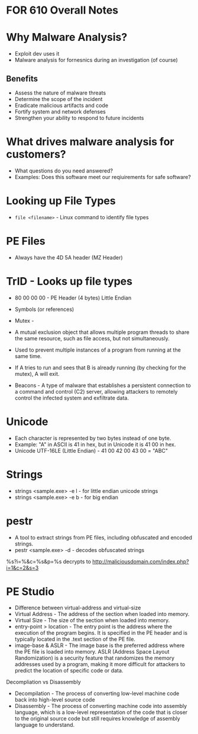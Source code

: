 # FOR 610 Overall Notes

# Why Malware Analysis?
- Exploit dev uses it
- Malware analysis for fornesnics during an investigation (of course)

## Benefits
- Assess the nature of malware threats
- Determine the scope of the incident
- Eradicate malicious artifacts and code
- Fortify system and network defenses
- Strengthen your ability to respond to future incidents

# What drives malware analysis for customers?
- What questions do you need answered?
- Examples: Does this software meet our reqiuirements for safe software?


# Looking up File Types
- `file <filename>` - Linux command to identify file types

# PE Files
- Always have the 4D 5A header (MZ Header)

# TrID - Looks up file types

- 80 00 00 00 - PE Header (4 bytes) Little Endian

- Symbols (or references)

- Mutex -
- A mutual exclusion object that allows multiple program threads to share the same resource, such as file access, but not simultaneously.
- Used to prevent multiple instances of a program from running at the same time.
- If A tries to run and sees that B is already running (by checking for the mutex), A will exit.

- Beacons - A type of malware that establishes a persistent connection to a command and control (C2) server, allowing attackers to remotely control the infected system and exfiltrate data.

# Unicode
- Each character is represented by two bytes instead of one byte.
- Example: "A" in ASCII is 41 in hex, but in Unicode it is 41 00 in hex.
- Unicode UTF-16LE (Little Endian) - 41 00 42 00 43 00 = "ABC"


# Strings
- strings <sample.exe> -e l - for little endian unicode strings
- strings <sample.exe> -e b - for big endian

# pestr
- A tool to extract strings from PE files, including obfuscated and encoded strings.
- pestr <sample.exe> -d - decodes obfuscated strings


%s?i=%&c=%s&p=%s decrypts to
http://maliciousdomain.com/index.php?i=1&c=2&s=3

# PE Studio
- Difference between virtual-address and virtual-size
- Virtual Address - The address of the section when loaded into memory.
- Virtual Size - The size of the section when loaded into memory.
- entry-point > location - The entry point is the address where the execution of the program begins. It is specified in the PE header and is typically located in the .text section of the PE file.
- image-base & ASLR - The image base is the preferred address where the PE file is loaded into memory. ASLR (Address Space Layout Randomization) is a security feature that randomizes the memory addresses used by a program, making it more difficult for attackers to predict the location of specific code or data.

Decompliation vs Disassembly
- Decompilation - The process of converting low-level machine code back into high-level source code
- Disassembly - The process of converting machine code into assembly language, which is a low-level representation of the code that is closer to the original source code but still requires knowledge of assembly language to understand.

